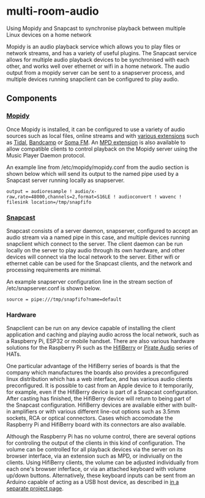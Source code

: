 # multi-room-audio
Using Mopidy and Snapcast to synchronise playback between multiple Linux devices on a home network

Mopidy is an audio playback service which allows you to play files or network streams, and has a variety of useful plugins. The Snapcast service allows for multiple audio playback devices to be synchronised with each other, and works well over ethernet or wifi in a home network. The audio output from a mopidy server can be sent to a snapserver process, and multiple devices running snapclient can be configured to play audio.

## Components

### [Mopidy](https://docs.mopidy.com/stable/installation/)

Once Mopidy is installed, it can be configured to use a variety of audio sources such as local files, online streams and with [various extensions](https://mopidy.com/ext/) such as [Tidal](https://mopidy.com/ext/tidal/), [Bandcamp](https://mopidy.com/ext/bandcamp/) or [Soma FM](https://mopidy.com/ext/somafm/). An [MPD extension](https://mopidy.com/ext/mpd/) is also available to allow compatible clients to control playback on the Mopidy server using the Music Player Daemon protocol.

An example line from /etc/mopidy/mopidy.conf from the audio section is shown below which will send its output to the named pipe used by a Snapcast server running locally as snapserver.
```
output = audioresample ! audio/x-raw,rate=48000,channels=2,format=S16LE ! audioconvert ! wavenc ! filesink location=/tmp/snapfifo
```
### [Snapcast](https://github.com/badaix/snapcast)

Snapcast consists of a server daemon, snapserver, configured to accept an audio stream via a named pipe in this case, and multiple devices running snapclient which connect to the server. The client daemon can be run locally on the server to play audio through its own hardware, and other devices will connect via the local network to the server. Either wifi or ethernet cable can be used for the Snapcast clients, and the network and processing requirements are minimal. 

An example snapserver configuration line in the stream section of /etc/snapserver.conf is shown below.
```
source = pipe:///tmp/snapfifo?name=default
```
### Hardware

Snapclient can be run on any device capable of installing the client application and caching and playing audio across the local network, such as a Raspberry Pi, ESP32 or mobile handset. There are also various hardware solutions for the Raspberry Pi such as the [HifiBerry](https://www.hifiberry.com/shop/#boards) or [Pirate Audio](https://github.com/pimoroni/pirate-audio) series of HATs. 

One particular advantage of the HifiBerry series of boards is that the company which manufactures the boards also provides a preconfigured linux distribution which has a web interface, and has various audio clients preconfigured. It is possible to cast from an Apple device to it temporarily, for example, even if the HifiBerry device is part of a Snapcast configuration. After casting has finished, the HifiBerry device will return to being part of the Snapcast configuration. HifiBerry devices are available either with built-in amplifiers or with various different line-out options such as 3.5mm sockets, RCA or optical connectors. Cases which accomodate the Raspberry Pi and HifiBerry board with its connectors are also available.

Although the Raspberry Pi has no volume control, there are several options for controling the output of the clients in this kind of configuration. The volume can be controlled for all playback devices via the server on its browser interface, via an extension such as MPD, or indiviually on the clients. Using HifiBerry clients, the volume can be adjusted individually from each one's browser inferface, or via an attached keyboard with volume up/down buttons. Alternatively, these keyboard inputs can be sent from an Arduino capable of acting as a USB host device, as described in [in a separate project page](https://github.com/glymph/ArduinoVolumeControl).



